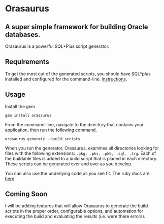 Orasaurus
=========
A super simple framework for building Oracle databases.
-------------------------------------------------------

Orasaurus is a powerful SQL*Plus script generator.

Requirements
------------

To get the most out of the generated scripts, you should have SQL*plus installed and configured for the command-line. [Instructions](http://download.oracle.com/docs/cd/B10501_01/server.920/a90842/ch4.htm).

Usage
-----

Install the gem

`gem install orasaurus`

From the command-line, navigate to the directory that contains your application, then run the following command.

`orasaurus generate --build_scripts`

When you run the generator, Orasaurus, examines all directories looking for files with the following extensions: `.pkg, .pks, .pkb, .sql, .trg`. Each of the buildable files is added to a build script that is placed in each directory. These scripts can be generated over and over as you develop.

You can also use the underlying code,as you see fit. The ruby docs are [here](http://rubydoc.info/gems/orasaurus/0.0.4/frames).

Coming Soon
-----------

I will be adding features that will allow Orasaurus to generate the build scripts in the proper order, configurable options, and automation for executing the build and evaluating the results (i.e. were there errors).